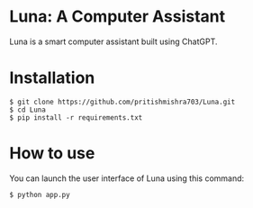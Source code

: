 # Luna: A Computer Assistant 

Luna is a smart computer assistant built using ChatGPT.

# Installation
```
$ git clone https://github.com/pritishmishra703/Luna.git
$ cd Luna
$ pip install -r requirements.txt
```

# How to use

You can launch the user interface of Luna using this command:
```
$ python app.py
```
